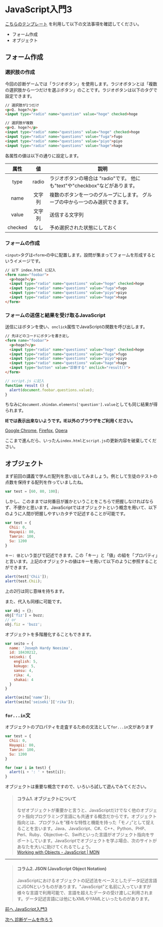 # JavaScript入門3

[こちらのテンプレート](https://github.com/Tamrin007/textbook/blob/shindan-game/7/js_template.zip?raw=true)
を利用して以下の文法事項を確認してください。

- フォーム作成
- オブジェクト

## フォーム作成
### 選択肢の作成

今回の診断ゲームでは「ラジオボタン」を使用します。ラジオボタンとは「複数の選択肢から一つだけを選ぶボタン」のことです。ラジオボタンは以下のタグで設定できます。  

```html
// 選択肢が1つだけ
<p>Q. hoge?</p>
<input type="radio" name="question" value="hoge" checked>hoge
```

```html
// 選択肢が複数
<p>Q. hoge?</p>
<input type="radio" name="questions" value="hoge" checked>hoge
<input type="radio" name="questions" value="fuga">fugo
<input type="radio" name="questions" value="piyo">piyo
<input type="radio" name="questions" value="hage">hage
```

各属性の値は以下の通りに設定します。

| 属性 | 値 | 説明 |
|:---:|:---:|---|
| type | radio | ラジオボタンの場合は "radio"です。 他にも"text"や"checkbox"などがあります。 |
| name | 文字列 | 複数のボタンを一つのグループにします。 グループの中から一つのみ選択できます。 |
| value | 文字列 | 送信する文字列 |
| checked | なし | 予め選択された状態にしておく |

### フォームの作成

`<input>`タグは`<form>`の中に配置します。設問が集まってフォームを形成するというイメージです。

```html
// 以下 index.html に記入
<form name="foobar">
  <p>hoge?</p>
  <input type="radio" name="questions" value="hoge" checked>hoge
  <input type="radio" name="questions" value="fuga">fugo
  <input type="radio" name="questions" value="piyo">piyo
  <input type="radio" name="questions" value="hage">hage
</form>
```
### フォームの送信と結果を受け取るJavaScript

送信にはボタンを使い、`onclick`属性でJavaScriptの関数を呼び出します。

```html
// 先ほどのコードにボタンを書き足し
<form name="foobar">
  <p>hoge?</p>
  <input type="radio" name="questions" value="hoge" checked>hoge
  <input type="radio" name="questions" value="fuga">fugo
  <input type="radio" name="questions" value="piyo">piyo
  <input type="radio" name="questions" value="hage">hage
  <input type="button" value="診断する" onclick="result()">
</form>
```

```js
// script.js に記入
function result () {
  alert(document.foobar.questions.value);
}
```

ちなみに`document.shindan.elements['question'].value`としても同じ結果が得られます。

**IEでは表示出来ないようです。IE以外のブラウザをご利用ください。**

[Google Chrome](https://www.google.co.jp/chrome/browser/desktop/), [Firefox](https://www.mozilla.org/ja/firefox/new/), [Opera](http://www.opera.com/ja)

ここまで進んだら、いったん`index.html`と`script.js`の更新内容を破棄してください。

## オブジェクト

まず前回の講義で学んだ配列を思い出してみましょう。例として生徒のテストの点数を保持する配列を作っていましたね。

```js
var test = [60, 80, 100];
```

しかし、このままでは何番目が誰かということをこちらで把握しなければならず、不便かと思います。JavaScriptではオブジェクトという概念を用いて、以下のように人間が把握しやすいカタチで記述することが可能です。

```js
var test = {
  Chii: 0,
  Hayapii: 80,
  Tamrin: 100,
  Su: 1200
}
```

`キー: 値`という並びで記述できます。この「キー」と「値」の組を「プロパティ」と言います。上記のオブジェクトの値はキーを用いて以下のように参照することができます。

```js
alert(test['Chii']);
alert(test.Chii);
```

上の2行は同じ意味を持ちます。

また、代入も同様に可能です。

```js
var obj = {};
obj['fiz'] = buzz;
// or
obj.fiz = 'buzz';
```

オブジェクトを多階層化することもできます。

```js
var seito = {
  name: 'Joseph Hardy Neesima',
  id: 18430212,
  seiseki: {
    english: 5,
    kokugo: 5,
    sansu: 4,
    rika: 4,
    shakai: 4
  }
}

alert(seito['name']);
alert(seito['seiseki']['rika']);
```

### `for...in`文

オブジェクトのプロパティを走査するための文法として`for...in`文があります

```js
var test = {
  Chii: 0,
  Hayapii: 80,
  Tamrin: 100,
  Su: 1200
}

for (var i in test) {
  alert(i + ': ' + test[i]);
}
```

オブジェクトは重要な概念ですので、いろいろ試して遊んでみてください。

> #### コラム1. オブジェクトについて
> なぜオブジェクトが重要かと言うと、JavaScriptだけでなく他のオブジェクト指向プログラミング言語にも共通する概念だからです。オブジェクト指向とは、プログラムを”様々な特性と機能を持った「モノ」”として捉えることを言います。Java、JavaScript、C#、C++、Python、PHP、Perl、Ruby、Objective-C、Swiftといった言語がオブジェクト指向をサポートしています。JavaScriptでオブジェクトを学ぶ場合、次のサイトがあなたを大いに助けてくれるでしょう。  
> [Working with Objects - JavaScript | MDN](https://developer.mozilla.org/ja/docs/Web/JavaScript/Guide/Working_with_Objects)

---

> #### コラム2. JSON (JavaScript Object Notation)
> JavaScriptにおけるオブジェクトの記述法をベースとしたデータ記述言語にJSONというものがあります。"JavaScript"と名前に入っていますが様々な言語で利用可能で、言語を超えたデータの受け渡しに利用されます。データ記述言語には他にもXMLやYAMLといったものがあります。
 
[前へ JavaScript入門3](../07/js3.md)
 
[次へ 診断ゲームを作ろう](../07/shindan_exercise.md)
